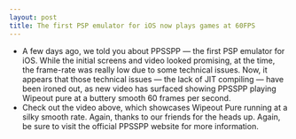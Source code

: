 ```yaml
---
layout: post
title: The first PSP emulator for iOS now plays games at 60FPS
---
```

* A few days ago, we told you about PPSSPP — the first PSP emulator for iOS. While the initial screens and video looked promising, at the time, the frame-rate was really low due to some technical issues. Now, it appears that those technical issues — the lack of JIT compiling — have been ironed out, as new video has surfaced showing PPSSPP playing Wipeout pure at a buttery smooth 60 frames per second.
* Check out the video above, which showcases Wipeout Pure running at a silky smooth rate. Again, thanks to our friends for the heads up. Again, be sure to visit the official PPSSPP website for more information.

